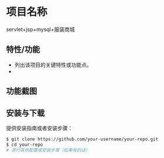 # 项目名称
servlet+jsp+mysql+服装商城

## 特性/功能

- 列出该项目的关键特性或功能点。
- 
## 功能截图


## 安装与下载

提供安装指南或者安装步骤：

```bash
$ git clone https://github.com/your-username/your-repo.git
$ cd your-repo
# 进行其他配置或安装步骤（如果有的话）
